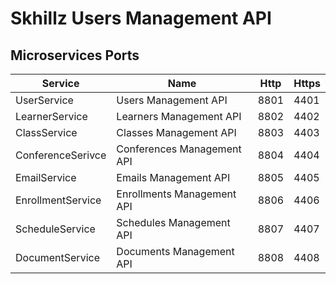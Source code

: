 # Skhillz Users Management API

## Microservices Ports
| Service           | Name                       | Http | Https |
| ---               | ---                        | ---  | ---   |
| UserService       | Users Management API       | 8801 | 4401  |
| LearnerService    | Learners Management API    | 8802 | 4402  |
| ClassService      | Classes Management API     | 8803 | 4403  |
| ConferenceSerivce | Conferences Management API | 8804 | 4404  |
| EmailService      | Emails Management API      | 8805 | 4405  |
| EnrollmentService | Enrollments Management API | 8806 | 4406  |
| ScheduleService   | Schedules Management API   | 8807 | 4407  |
| DocumentService   | Documents Management API   | 8808 | 4408  |